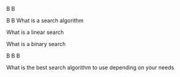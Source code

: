 B
B

B
B
What is a search algorithm

What is a linear search

What is a binary search


B
B
B




What is the best search algorithm to use depending on your needs
